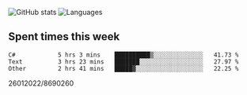 ![GitHub stats](https://github-readme-stats.vercel.app/api?username=emipa606&theme=github_dark&show_icons=true) 
![Languages](https://github-readme-stats.vercel.app/api/top-langs/?username=emipa606&theme=github_dark&layout=compact)

## Spent times this week
<!--START_SECTION:waka-->

```text
C#            5 hrs 3 mins    ██████████▒░░░░░░░░░░░░░░   41.73 %
Text          3 hrs 23 mins   ███████░░░░░░░░░░░░░░░░░░   27.97 %
Other         2 hrs 41 mins   █████▓░░░░░░░░░░░░░░░░░░░   22.25 %
```

<!--END_SECTION:waka-->


26012022/8690260
